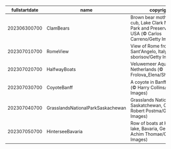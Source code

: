 |fullstartdate|name|copyright|title|image|
|--|--|--|--|--|
202306300700|ClamBears|Brown bear mother and cub, Lake Clark National Park and Preserve, Alaska, USA (© Carlos Carreno/Getty Images)|Info|![](/en-AU/2023/07/202306300700ClamBears.jpg)|
202307010700|RomeView|View of Rome from Castel Sant'Angelo, Italy (© sborisov/Getty Images)|Info|![](/en-AU/2023/07/202307010700RomeView.jpg)|
202307020700|HalfwayBoats|Veluwemeer Aqueduct, Netherlands (© Frolova_Elena/Shutterstock)|Info|![](/en-AU/2023/07/202307020700HalfwayBoats.jpg)|
202307030700|CoyoteBanff|A coyote in Banff, Canada (© Harry Collins/Getty Images)|Info|![](/en-AU/2023/07/202307030700CoyoteBanff.jpg)|
202307040700|GrasslandsNationalParkSaskachewan|Grasslands National Park, Saskatchewan, Canada (© Robert Postma/Getty Images)|Info|![](/en-AU/2023/07/202307040700GrasslandsNationalParkSaskachewan.jpg)|
202307050700|HinterseeBavaria|Row of boats at Hintersee lake, Bavaria, Germany (© Achim Thomae/Getty Images)|Info|![](/en-AU/2023/07/202307050700HinterseeBavaria.jpg)|
